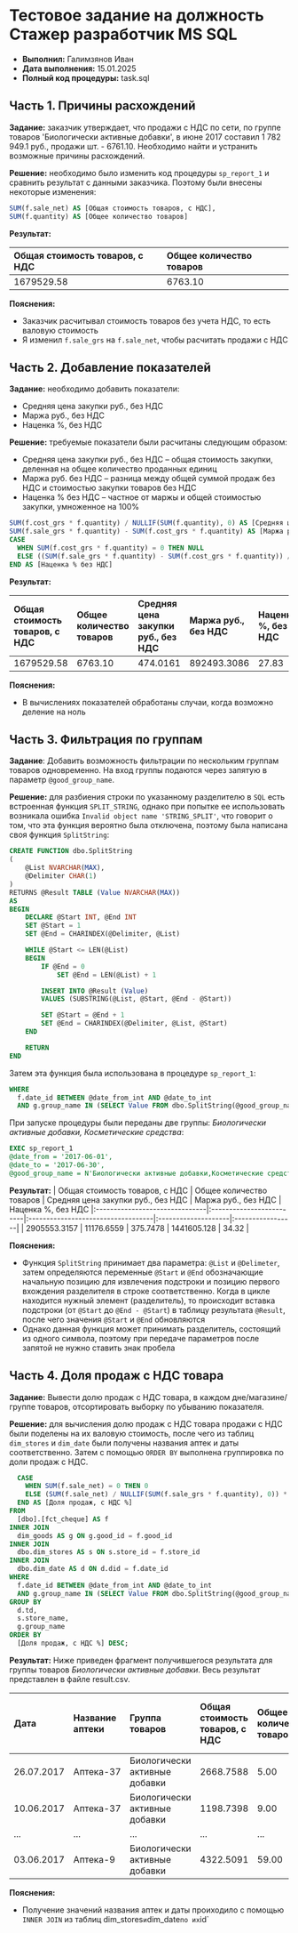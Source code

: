 # Тестовое задание на должность Стажер разработчик MS SQL
* **Выполнил:** Галимзянов Иван
* **Дата выполнения:** 15.01.2025
* **Полный код процедуры:** task.sql 

## Часть 1. Причины расхождений
**Задание:** заказчик утверждает, что продажи с НДС по сети, по группе товаров 'Биологически активные добавки', в июне 2017 составил 1 782 949.1 руб., продажи шт. - 6761.10. Необходимо найти и устранить возможные причины расхождений.

**Решение:** необходимо было изменить код процедуры `sp_report_1` и сравнить результат с данными заказчика. Поэтому были внесены некоторые изменения:

```sql
SUM(f.sale_net) AS [Общая стоимость товаров, с НДС],        
SUM(f.quantity) AS [Общее количество товаров]
```

**Результат:**

| Общая стоимость товаров, с НДС | Общее количество товаров |
|:-------------------------------|:-------------------------|
|  1679529.58                    | 6763.10                  |

**Пояснения:**
* Заказчик расчитывал стоимость товаров без учета НДС, то есть валовую стоимость
* Я изменил `f.sale_grs` на `f.sale_net`, чтобы расчитать продажи с НДС

## Часть 2. Добавление показателей
**Задание:** необходимо добавить показатели:
* Средняя цена закупки руб., без НДС
* Маржа руб., без НДС
* Наценка %, без НДС

**Решение:** требуемые показатели были расчитаны следующим образом:
* Средняя цена закупки руб., без НДС – общая стоимость закупки, деленная на общее количество проданных единиц
* Маржа руб. без НДС – разница между общей суммой продаж без НДС и стоимостью закупки товаров без НДС
* Наценка % без НДС – частное от маржы и общей стоимостью закупки, умноженное на 100%

```sql
SUM(f.cost_grs * f.quantity) / NULLIF(SUM(f.quantity), 0) AS [Средняя цена закупки руб., без НДС],
SUM(f.sale_grs * f.quantity) - SUM(f.cost_grs * f.quantity) AS [Маржа руб., без НДС],    
CASE     
  WHEN SUM(f.cost_grs * f.quantity) = 0 THEN NULL     
  ELSE ((SUM(f.sale_grs * f.quantity) - SUM(f.cost_grs * f.quantity)) / SUM(f.cost_grs * f.quantity)) * 100     
END AS [Наценка % без НДС]
```

**Результат:**

| Общая стоимость товаров, с НДС | Общее количество товаров | Средняя цена закупки руб., без НДС | Маржа руб., без НДС | Наценка %, без НДС
|:-------------------------------|:-------------------------|:-----------------------------------|:--------------------|:-----------------|
|  1679529.58                    | 6763.10                  | 474.0161                           | 892493.3086         | 27.83            |

**Пояснения:**
* В вычислениях показателей обработаны случаи, когда возможно деление на ноль

## Часть 3. Фильтрация по группам
**Задание**: Добавить возможность фильтрации по нескольким группам товаров одновременно. На вход группы подаются через запятую в параметр `@good_group_name`.

**Решение:** для разбиения строки по указанному разделителю в `SQL` есть встроенная функция `SPLIT_STRING`, однако при попытке ее использовать возникала ошибка `Invalid object name 'STRING_SPLIT'`, что говорит о том, что эта функция вероятно была отключена, поэтому была написана своя функция `SplitString`:

```sql
CREATE FUNCTION dbo.SplitString
(
    @List NVARCHAR(MAX),
    @Delimiter CHAR(1)
)
RETURNS @Result TABLE (Value NVARCHAR(MAX))
AS
BEGIN
    DECLARE @Start INT, @End INT
    SET @Start = 1
    SET @End = CHARINDEX(@Delimiter, @List)

    WHILE @Start <= LEN(@List)
    BEGIN
        IF @End = 0 
            SET @End = LEN(@List) + 1

        INSERT INTO @Result (Value)
        VALUES (SUBSTRING(@List, @Start, @End - @Start))

        SET @Start = @End + 1
        SET @End = CHARINDEX(@Delimiter, @List, @Start)
    END

    RETURN
END
```

Затем эта функция была использована в процедуре `sp_report_1`:

```sql
WHERE   
  f.date_id BETWEEN @date_from_int AND @date_to_int    
  AND g.group_name IN (SELECT Value FROM dbo.SplitString(@good_group_name, ','));    
```

При запуске процедуры были переданы две группы: _Биологически активные добавки, Косметические средства_:

```sql
EXEC sp_report_1
@date_from = '2017-06-01', 
@date_to = '2017-06-30', 
@good_group_name = N'Биологически активные добавки,Косметические средства'
```

**Результат:**
| Общая стоимость товаров, с НДС | Общее количество товаров | Средняя цена закупки руб., без НДС | Маржа руб., без НДС | Наценка %, без НДС
|:-------------------------------|:-------------------------|:-----------------------------------|:--------------------|:-----------------|
|  2905553.3157                  | 11176.6559               | 375.7478                           | 1441605.128         | 34.32            |

**Пояснения:**
* Функция `SplitString` принимает два параметра: `@List` и `@Delimeter`, затем определяются переменные `@Start` и `@End` обозначающие начальную позицию для извлечения подстроки и позицию первого вхождения разделителя в строке соответственно. Когда в цикле находится нужный элемент (разделитель), то происходит вставка подстроки (от `@Start` до `@End - @Start`) в таблицу результата `@Result`, после чего значения `@Start` и `@End` обновляются
* Однако данная функция может принимать разделитель, состоящий из одного символа, поэтому при передаче параметров после запятой не нужно ставить знак пробела

## Часть 4. Доля продаж с НДС товара
**Задание:** Вывести долю продаж с НДС товара, в каждом дне/магазине/группе товаров, отсортировать выборку по убыванию показателя.

**Решение:** для вычисления долю продаж с НДС товара продажи с НДС были поделены на их валовую стоимость, после чего из таблиц `dim_stores` и `dim_date` были получены названия аптек и даты соответственно. Затем с помощью `ORDER BY` выполнена группировка по доли продаж с НДС.

```sql
  CASE 
    WHEN SUM(f.sale_net) = 0 THEN 0 
    ELSE (SUM(f.sale_net) / NULLIF(SUM(f.sale_grs * f.quantity), 0)) * 100 
  END AS [Доля продаж, с НДС %]
FROM       
  [dbo].[fct_cheque] AS f        
INNER JOIN       
  dim_goods AS g ON g.good_id = f.good_id        
INNER JOIN       
  dbo.dim_stores AS s ON s.store_id = f.store_id
INNER JOIN       
  dbo.dim_date AS d ON d.did = f.date_id
WHERE       
  f.date_id BETWEEN @date_from_int AND @date_to_int        
  AND g.group_name IN (SELECT Value FROM dbo.SplitString(@good_group_name, ', '))        
GROUP BY 
  d.td,
  s.store_name,
  g.group_name
ORDER BY 
  [Доля продаж, с НДС %] DESC;
```

**Результат:**
Ниже приведен фрагмент получившегося результата для группы товаров _Биологически активные добавки_. Весь результат представлен в файле result.csv.

|Дата | Название аптеки |Группа товаров| Общая стоимость товаров, с НДС | Общее количество товаров | Средняя цена закупки руб., без НДС | Маржа руб., без НДС | Наценка %, без НДС | Доля продаж, с НДС %|
|:----|:----------------|:-------------|:-------------------------------|:-------------------------|:-----------------------------------|:--------------------|:-----------------|:------------------|
| 26.07.2017 | Аптека-37 | Биологически активные добавки | 2668.7588 | 5.00 | 476.0522| 327,4388 | 13,75 | 98,56 |
| 10.06.2017 | Аптека-37 | Биологически активные добавки | 1198.7398	| 9.00 | 95.3922 | 397.0698	| 46.24	| 95,47 |
| ... |	... |	...	| ...	| ... | ... | ...	| ...	| ... |
| 03.06.2017 | Аптека-9 |	Биологически активные добавки |	4322.5091 | 59.00 | 325.7327 | 11558.7658 | 60.14 |14.04|

**Пояснения:**
* Получение значений названия аптек и даты проиходило с помощью `INNER JOIN` из таблиц dim_stores` и `dim_date` по их `id`
